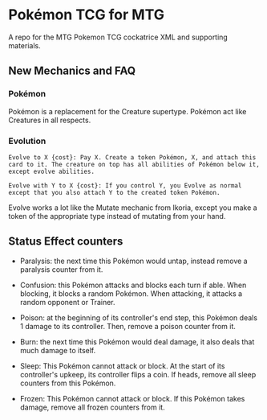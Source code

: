 # Pokémon TCG for MTG
A repo for the MTG Pokemon TCG cockatrice XML  and supporting materials.

## New Mechanics and FAQ

### Pokémon

Pokémon is a replacement for the Creature supertype. Pokémon act like Creatures in all respects.

### Evolution

```
Evolve to X {cost}: Pay X. Create a token Pokémon, X, and attach this card to it. The creature on top has all abilities of Pokémon below it, except evolve abilities.

Evolve with Y to X {cost}: If you control Y, you Evolve as normal except that you also attach Y to the created token Pokémon.
```

Evolve works a lot like the Mutate mechanic from Ikoria, except you make a token of the appropriate type instead of mutating from your hand.

## Status Effect counters

- Paralysis: the next time this Pokémon would untap, instead remove a paralysis counter from it.

- Confusion: this Pokémon attacks and blocks each turn if able. When blocking, it blocks a random Pokémon. When attacking, it attacks a random opponent or Trainer.

- Poison: at the beginning of its controller's end step, this Pokémon deals 1 damage to its controller. Then, remove a poison counter from it.

- Burn: the next time this Pokémon would deal damage, it also deals that much damage to itself.

- Sleep: This Pokémon cannot attack or block. At the start of its controller's upkeep, its controller flips a coin. If heads, remove all sleep counters from this Pokémon. 

- Frozen: This Pokémon cannot attack or block. If this Pokémon takes damage, remove all frozen counters from it. 